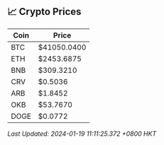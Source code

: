 ## 📈 Crypto Prices

| Coin | Price |
| ---- | ----- |
| BTC | $41050.0400 |
| ETH | $2453.6875 |
| BNB | $309.3210 |
| CRV | $0.5036 |
| ARB | $1.8452 |
| OKB | $53.7670 |
| DOGE | $0.0772 |

_Last Updated: 2024-01-19 11:11:25.372 +0800 HKT_